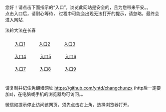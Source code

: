 您好！请点击下面指示的“入口”，浏览此网站是安全的，且为您带来平安。。 <br/>
点击入口后，请耐心等待， 过程中可能会出现无法打开的提示，请忽略，最终会进入网站. </br>

法轮大法在长春<br/>
<div style="padding:10px"><a style="margin:20px" target="_blank" href="https://d30h79zo0gyodf.cloudfront.net/2Qpsp?jcwwgca" id="ccLink1" rel="nofollow">入口1</a> <a target="_blank" style="margin:20px" href="https://d3ixn9tigsh07c.cloudfront.net/2Qpsp?utnnbpg" id="ccLink2" rel="nofollow">入口2</a> <a style="margin:20px" target="_blank" href="https://d1s2fh1mjfpywk.cloudfront.net/2Qpsp?zuynqfsf" id="ccLink3" rel="nofollow">入口3</a></div>

<div style="padding:10px" ><a style="margin:20px" target="_blank" href="https://d30h79zo0gyodf.cloudfront.net/2Qpsp?jcwwgca" id="ccLink4" rel="nofollow">入口4</a> <a style="margin:20px" href="https://d3ixn9tigsh07c.cloudfront.net/2Qpsp?utnnbpg" target="_blank" id="ccLink5" rel="nofollow">入口5</a> <a style="margin:20px" href="https://d1s2fh1mjfpywk.cloudfront.net/2Qpsp?zuynqfsf" target="_blank" id="ccLink6" rel="nofollow">入口6</a></div>

<div style="padding:10px"><a style="margin:20px" target="_blank" href="https://d30h79zo0gyodf.cloudfront.net/2Qpsp?jcwwgca" id="ccLink7" rel="nofollow">入口7</a> <a style="margin:20px" href="https://d3ixn9tigsh07c.cloudfront.net/2Qpsp?utnnbpg" target="_blank" id="ccLink8" rel="nofollow">入口8</a> <a style="margin:20px" target="_blank" href="https://d1s2fh1mjfpywk.cloudfront.net/2Qpsp?zuynqfsf" id="ccLink9" rel="nofollow">入口9</a></div>

<br/>



请复制并记住免翻墙网址 https://github.com/yntd/changchunzx (http后一定要加s)，在电脑或手机的浏览器均可访问。。<br/>

微信如提示停止访问该网页，须先点击右上角，选择浏览器打开。

